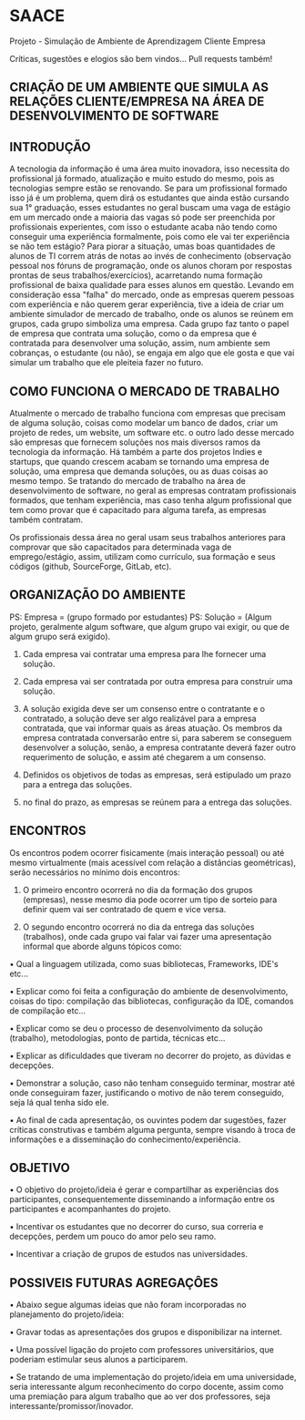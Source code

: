 # SAACE
Projeto - Simulação de Ambiente de Aprendizagem Cliente Empresa

Críticas, sugestões e elogios são bem vindos... Pull requests também!





CRIAÇÃO DE UM AMBIENTE QUE SIMULA AS RELAÇÕES CLIENTE/EMPRESA NA ÁREA DE DESENVOLVIMENTO DE SOFTWARE
-----------------------------------------------------------------------------------------------------

INTRODUÇÃO
-----------
		
A tecnologia da informação é uma área muito inovadora, isso necessita do profissional já formado, atualização e muito estudo do mesmo, pois as tecnologias sempre estão se renovando. Se para um profissional formado isso já é um problema, quem dirá os estudantes que ainda estão cursando sua 1° graduação, esses estudantes no geral buscam uma vaga de estágio em um mercado onde a maioria das vagas só pode ser preenchida por profissionais experientes, com isso o estudante acaba não tendo como conseguir uma experiência formalmente, pois como ele vai ter experiência se não tem estágio?
  Para piorar a situação, umas boas quantidades de alunos de TI correm atrás de notas ao invés de conhecimento (observação pessoal nos fóruns de programação, onde os alunos choram por respostas prontas de seus trabalhos/exercícios), acarretando numa formação profissional de baixa qualidade para esses alunos em questão. 
  Levando em consideração essa "falha" do mercado, onde as empresas querem pessoas com experiência e não querem gerar experiência, tive a ideia de criar um ambiente simulador de mercado de trabalho, onde os alunos se reúnem em grupos, cada grupo simboliza uma empresa. Cada grupo faz tanto o papel de empresa que contrata uma solução, como o da empresa que é contratada para desenvolver uma solução, assim, num ambiente sem cobranças, o estudante (ou não), se engaja em algo que ele gosta e que vai simular um trabalho que ele pleiteia fazer no futuro.

COMO FUNCIONA O MERCADO DE TRABALHO
-------------------------------------
											
Atualmente o mercado de trabalho funciona com empresas que precisam de alguma solução, coisas como modelar um banco de dados, criar um projeto de redes, um website, um software etc. o outro lado desse mercado são empresas que fornecem soluções nos mais diversos ramos da tecnologia da informação. Há também a parte dos projetos Indies e startups, que quando crescem acabam se tornando uma empresa de solução, uma empresa que demanda soluções, ou as duas coisas ao mesmo tempo.
Se tratando do mercado de trabalho na área de desenvolvimento de software, no geral as empresas contratam profissionais formados, que tenham experiência, mas caso tenha algum profissional que tem como provar que é capacitado para alguma tarefa, as empresas também contratam.
	
Os profissionais dessa área no geral usam seus trabalhos anteriores para comprovar que são capacitados para determinada vaga de emprego/estágio, assim, utilizam como currículo, sua formação e seus códigos (github, SourceForge, GitLab, etc).

ORGANIZAÇÃO DO AMBIENTE
------------------------

PS: Empresa  = (grupo formado por estudantes)
PS: Solução = (Algum projeto, geralmente algum software, que algum grupo vai exigir, ou que de algum grupo será exigido).

1.	Cada empresa vai contratar uma empresa para lhe fornecer uma solução.

2.	Cada empresa vai ser contratada por outra empresa para construir uma solução.

3.	A solução exigida deve ser um consenso entre o contratante e o contratado, a solução deve ser algo realizável para a empresa contratada, que vai informar quais as áreas atuação. Os membros da empresa contratada conversarão entre si, para saberem se conseguem desenvolver a solução, senão, a empresa contratante deverá fazer outro requerimento de solução, e assim até chegarem a um consenso.

4.	Definidos os objetivos de todas as empresas, será estipulado um prazo para a entrega das soluções.

5.	no final do prazo, as empresas se reúnem para a entrega das soluções.

ENCONTROS
----------

	
Os encontros podem ocorrer fisicamente (mais interação pessoal) ou até mesmo virtualmente (mais acessível com relação a distâncias geométricas), serão necessários no mínimo dois encontros: 
	
1.	O primeiro encontro ocorrerá no dia da formação dos grupos (empresas), nesse mesmo dia pode ocorrer um tipo de sorteio para definir quem vai ser contratado de quem e vice versa. 

2.	O segundo encontro ocorrerá no dia da entrega das soluções (trabalhos), onde cada grupo vai falar vai fazer uma apresentação informal que aborde alguns tópicos como:
	
•	Qual a linguagem utilizada, como suas bibliotecas, Frameworks, IDE's etc...

•	Explicar como foi feita a configuração do ambiente de desenvolvimento, coisas do tipo: compilação das bibliotecas, configuração da IDE, comandos de compilação etc...

•	Explicar como se deu o processo de desenvolvimento da solução (trabalho), metodologias, ponto de partida, técnicas etc...

•	Explicar as dificuldades que tiveram no decorrer do projeto, as dúvidas  e decepções.

•	Demonstrar a solução, caso não tenham conseguido terminar, mostrar até onde conseguiram fazer, justificando o motivo de não terem conseguido, seja lá qual tenha sido ele.

•	Ao final de cada apresentação, os ouvintes podem dar sugestões, fazer críticas construtivas e também alguma pergunta, sempre visando à troca de informações e a disseminação do conhecimento/experiência.


OBJETIVO
---------

•	O objetivo do projeto/ideia é gerar e compartilhar as experiências dos participantes, consequentemente disseminando a informação entre os participantes e acompanhantes do projeto. 

•	Incentivar os estudantes que no decorrer do curso, sua correria e decepções, perdem um pouco do amor pelo seu ramo.

•	Incentivar a criação de grupos de estudos nas universidades.


POSSIVEIS FUTURAS AGREGAÇÔES
------------------------------
	
•	Abaixo segue algumas ideias que não foram incorporadas no planejamento do projeto/ideia:

•	Gravar todas as apresentações dos grupos e disponibilizar na internet.

•	Uma possível ligação do projeto com professores universitários, que poderiam estimular seus alunos a participarem.

•	Se tratando de uma implementação do projeto/ideia em uma universidade, seria interessante algum reconhecimento do corpo docente, assim como uma premiação para algum trabalho que ao ver dos professores, seja interessante/promissor/inovador.


